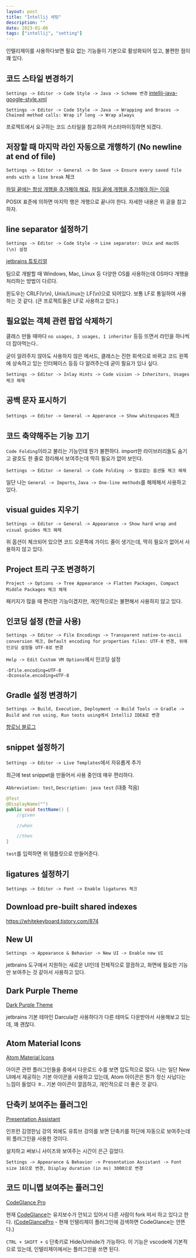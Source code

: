 ```yaml
---
layout: post
title: "Intellij 세팅"
description: ""
date: 2023-01-06
tags: ["intellij", "setting"]
---
```


인텔리제이를 사용하다보면 필요 없는 기능들이 기본으로 활성화되어 있고, 불편한 점이 꽤 있다.

## 코드 스타일 변경하기

`Settings -> Editor -> Code Style -> Java -> Scheme 변경` <a href="https://github.com/google/styleguide/blob/gh-pages/intellij-java-google-style.xml">intellij-java-google-style.xml</a>

`Settings -> Editor -> Code Style -> Java -> Wrapping and Braces -> Chained method calls: Wrap if long -> Wrap always` 

프로젝트에서 요구하는 코드 스타일을 참고하여 커스터마이징하면 되겠다.

## 저장할 때 마지막 라인 자동으로 개행하기 (No newline at end of file)

`Settings -> Editor -> General -> On Save -> Ensure every saved file ends with a line break` 체크

<a href="https://velog.io/@doondoony/posix-eol">파일 끝에는 항상 개행을 추가해야 해요</a>, <a href="https://blog.coderifleman.com/2015/04/04/text-files-end-with-a-newline/">파일 끝에 개행을 추가해야 하는 이유</a>

POSIX 표준에 의하면 마지막 행은 개행으로 끝나야 한다. 자세한 내용은 위 글을 참고하자.

## line separator 설정하기

`Settings -> Editor -> Code Style -> Line separator: Unix and macOS (\n) 설정`

<a href="https://www.jetbrains.com/help/idea/configuring-line-endings-and-line-separators.html">jetbrains 튜토리얼</a>

팀으로 개발할 때 Windows, Mac, Linux 등 다양한 OS를 사용하는데 OS마다 개행을 처리하는 방법이 다르다.

윈도우는 CRLF(\r\n), Unix/Linux는 LF(\n)으로 되어있다. 보통 LF로 통일하여 사용하는 것 같다. (큰 프로젝트들은 LF로 사용하고 있다.)

## 필요없는 객체 관련 팝업 삭제하기

클래스 만들 때마다 `no usages, 3 usages, 1 inheritor` 등등 뜨면서 라인을 하나씩 더 잡아먹는다..

굳이 알려주지 않아도 사용하지 않은 메서드, 클래스는 진한 회색으로 바뀌고 코드 왼쪽에 상속하고 있는 인터페이스 등등 다 알려주는데 굳이 필요가 있나 싶다.

`Settings -> Editor -> Inlay Hints -> Code vision -> Inheritors, Usages 체크 해제`

## 공백 문자 표시하기

`Settings -> Editor -> General -> Apperance -> Show whitespaces` 체크

## 코드 축약해주는 기능 끄기

`Code Folding`이라고 불리는 기능인데 뭔가 불편하다. import한 라이브러리들도 숨기고 괄호도 한 줄로 정리해서 보여주는데 딱히 필요가 없어 보인다.

`Settings -> Editor -> General -> Code Folding -> 필요없는 옵션들 체크 해제`

일단 나는 `General -> Imports`, `Java -> One-line methods`를 해제해서 사용하고 있다.

## visual guides 지우기

`Settings -> Editor -> General -> Appearance -> Show hard wrap and visual guides 체크 해제`

위 옵션이 체크되어 있으면 코드 오른쪽에 가이드 줄이 생기는데, 딱히 필요가 없어서 사용하지 않고 있다.

## Project 트리 구조 변경하기

`Project -> Options -> Tree Appearance -> Flatten Packages, Compact Middle Packages 체크 해제`

패키지가 많을 때 편리한 기능이겠지만, 개인적으로는 불편해서 사용하지 않고 있다.

## 인코딩 설정 (한글 사용)

`Settings -> Editor -> File Encodings -> Transparent native-to-ascii conversion 체크, Default encoding for properties files: UTF-8 변경, 위에 인코딩 설정들 UTF-8로 변경`

`Help -> Edit Custom VM Options`에서 인코딩 설정

```text
-Dfile.encoding=UTF-8
-Dconsole.encoding=UTF-8
```

## Gradle 설정 변경하기

`Settings -> Build, Execution, Deployment -> Build Tools -> Gradle -> Build and run using, Run tests using에서 IntelliJ IDEA로 변경`

<a href="https://jojoldu.tistory.com/450">향로님 블로그</a>

## snippet 설정하기

`Settings -> Editor -> Live Templates`에서 자유롭게 추가

최근에 test snippet을 만들어서 사용 중인데 매우 편리하다.

`Abbreviation: test`, `Description: java test` (대충 적음)

```java
@Test
@DisplayName("")
public void testName() {
    //given

    //when

    //then
}
```

`test`를 입력하면 위 템플릿으로 만들어준다.

## ligatures 설정하기

`Settings -> Editor -> Font -> Enable ligatures 체크`

## Download pre-built shared indexes

https://whitekeyboard.tistory.com/874

## New UI

`Settings -> Appearance & Behavior -> New UI -> Enable new UI`

jetbrains 도구에서 지원하는 새로운 UI인데 전체적으로 깔끔하고, 화면에 필요한 기능만 보여주는 것 같아서 사용하고 있다.

## Dark Purple Theme

<a href="https://plugins.jetbrains.com/plugin/12100-dark-purple-theme">Dark Purple Theme</a>

jetbrains 기본 테마인 Darcula만 사용하다가 다른 테마도 다운받아서 사용해보고 있는데, 꽤 괜찮다.

## Atom Material Icons

<a href="https://plugins.jetbrains.com/plugin/10044-atom-material-icons">Atom Material Icons</a>

아이콘 관련 플러그인들을 중에서 다운로드 수를 보면 압도적으로 많다. 나는 일단 New UI에서 제공하는 기본 아이콘을 사용하고 있는데, Atom 아이콘은 뭔가 정신 사납다는 느낌이 들었다 ㅎ.. 기본 아이콘이 깔끔하고, 개인적으로 더 좋은 것 같다.

## 단축키 보여주는 플러그인

<a href="https://plugins.jetbrains.com/plugin/7345-presentation-assistant/">Presentation Assistant</a>

인프런 김영한님 강의 외에도 유튜브 강의를 보면 단축키를 하단에 자동으로 보여주는데 위 플러그인을 사용한 것이다. 

설치하고 써보니 사이즈와 보여주는 시간이 은근 길었다.

`Settings -> Appearance & Behavior -> Presentation Assistant -> Font size 16으로 변경, Display duration (in ms) 3000으로 변경`

## 코드 미니맵 보여주는 플러그인

<a href="https://plugins.jetbrains.com/plugin/18824-codeglance-pro">CodeGlance Pro</a>

현재 <a href="https://github.com/vektah/CodeGlance">CodeGlance</a>는 유지보수가 안되고 있어서 다른 사람이 fork 떠서 하고 있다고 한다. (<a href="https://github.com/Nasller/CodeGlancePro">CodeGlancePro</a> - 현재 인텔리제이 플러그인에 검색하면 CodeGlance는 안뜬다.)

`CTRL + SHIFT + G` 단축키로 Hide/Unhide가 가능하다. 이 기능은 vscode에 기본적으로 있는데, 인텔리제이에서는 플러그인을 쓰면 된다.

